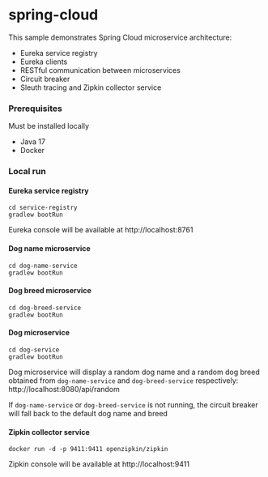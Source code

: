 # spring-cloud

This sample demonstrates Spring Cloud microservice architecture:
* Eureka service registry
* Eureka clients
* RESTful communication between microservices 
* Circuit breaker
* Sleuth tracing and Zipkin collector service

### Prerequisites

Must be installed locally

* Java 17
* Docker

### Local run

#### Eureka service registry

```
cd service-registry
gradlew bootRun
```

Eureka console will be available at http://localhost:8761

#### Dog name microservice

```
cd dog-name-service
gradlew bootRun
```

#### Dog breed microservice

```
cd dog-breed-service
gradlew bootRun
```

#### Dog microservice

```
cd dog-service
gradlew bootRun
```

Dog microservice will display a random dog name and a random dog breed obtained from `dog-name-service` and `dog-breed-service` respectively:
http://localhost:8080/api/random

If `dog-name-service` or `dog-breed-service` is not running, the circuit breaker will fall back to the default dog name and breed

#### Zipkin collector service

```
docker run -d -p 9411:9411 openzipkin/zipkin
```

Zipkin console will be available at http://localhost:9411
